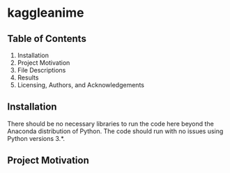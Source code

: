 # kaggleanime
## Table of Contents
  1. Installation
  2. Project Motivation
  3. File Descriptions
  4. Results
  5. Licensing, Authors, and Acknowledgements

## Installation
There should be no necessary libraries to run the code here beyond the Anaconda distribution of Python. The code should run with no issues using Python versions 3.*.

## Project Motivation
